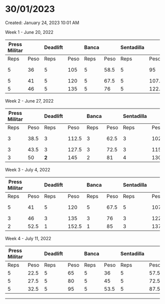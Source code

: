 # 30/01/2023

Created: January 24, 2023 10:01 AM

Week 1 - June 20, 2022 

| Press Militar |  | Deadlift |  | Banca |  | Sentadilla |  | Bíceps | Dominadas |
| --- | --- | --- | --- | --- | --- | --- | --- | --- | --- |
| Reps | Peso | Reps | Peso | Reps | Peso | Reps | Peso | Peso | Reps |
| 5 | 36 | 5 | 105 | 5 | 58.5 | 5 | 95 | 26 | 7-6-5-5-4 |
| 5 | 41 | 5 | 120 | 5 | 67.5 | 5 | 107.5 | 23.5 |  |
| 5 | 46 | 5 | 135 | 5 | 76 | 5 | 122.5 | 21 |  |

Week 2 - June 27, 2022

| Press Militar |  | Deadlift |  | Banca |  | Sentadilla |  | Bíceps | Dominadas |
| --- | --- | --- | --- | --- | --- | --- | --- | --- | --- |
| Reps | Peso | Reps | Peso | Reps | Peso | Reps | Peso | Peso | Reps |
| 3 | 38.5 | 3 | 112.5 | 3 | 62.5 | 3 | 102.5 |  27.5 | 7-6-6-5-4 |
| 3 | 43.5 | 3 | 127.5 | 3 | 72.5 | 3 | 115 | 25 |  |
| 3 | 50 | **2** | 145 | 2 | 81 | 4 | 130 | 22.5 |  |

Week 3 - July 4, 2022

| Press Militar |  | Deadlift |  | Banca |  | Sentadilla |  | Bíceps | Dominadas |
| --- | --- | --- | --- | --- | --- | --- | --- | --- | --- |
| Reps | Peso | Reps | Peso | Reps | Peso | Reps | Peso | Peso | Reps |
| 5 | 41 | 5 | 120 | 5 | 67.5 | 5 | 107.5 | 28.5 | 7-5-4-4-3 |
| 3 | 46 | 3 | 135 | 3 | 76 | 3 | 122.5 | 26 |  |
| 2 | 52.5 | 1 | 152.5 | 1 | 85 | 3 | 137.5 | 22.5 |  |

Week 4 - July 11, 2022

| Press Militar |  | Deadlift |  | Banca |  | Sentadilla |  |
| --- | --- | --- | --- | --- | --- | --- | --- |
| Reps | Peso | Reps | Peso | Reps | Peso | Reps | Peso |
| 5 | 22.5 | 5 | 65 | 5 | 36 | 5 | 57.5 |
| 5 | 27.5 | 5 | 80 | 5 | 45 | 5 | 72.5 |
| 5 | 32.5 | 5 | 95 | 5 | 53.5 | 5 | 87.5 |

_______________